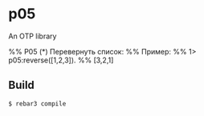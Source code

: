 p05
=====

An OTP library

%% P05 (*) Перевернуть список:
%% Пример:
%% 1> p05:reverse([1,2,3]).
%% [3,2,1]

Build
-----

    $ rebar3 compile
